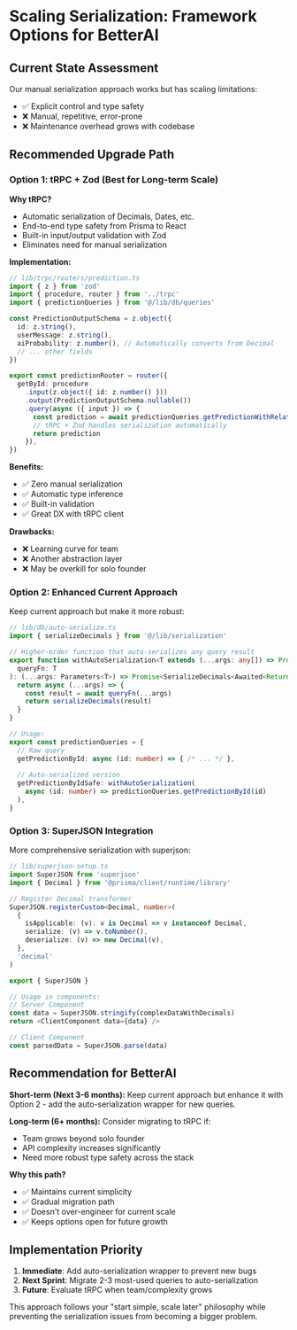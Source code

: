 # Scaling Serialization: Framework Options for BetterAI

## Current State Assessment

Our manual serialization approach works but has scaling limitations:
- ✅ Explicit control and type safety
- ❌ Manual, repetitive, error-prone
- ❌ Maintenance overhead grows with codebase

## Recommended Upgrade Path

### Option 1: tRPC + Zod (Best for Long-term Scale)

**Why tRPC?**
- Automatic serialization of Decimals, Dates, etc.
- End-to-end type safety from Prisma to React
- Built-in input/output validation with Zod
- Eliminates need for manual serialization

**Implementation:**
```typescript
// lib/trpc/routers/prediction.ts
import { z } from 'zod'
import { procedure, router } from '../trpc'
import { predictionQueries } from '@/lib/db/queries'

const PredictionOutputSchema = z.object({
  id: z.string(),
  userMessage: z.string(),
  aiProbability: z.number(), // Automatically converts from Decimal
  // ... other fields
})

export const predictionRouter = router({
  getById: procedure
    .input(z.object({ id: z.number() }))
    .output(PredictionOutputSchema.nullable())
    .query(async ({ input }) => {
      const prediction = await predictionQueries.getPredictionWithRelationsById(input.id)
      // tRPC + Zod handles serialization automatically
      return prediction
    }),
})
```

**Benefits:**
- ✅ Zero manual serialization
- ✅ Automatic type inference
- ✅ Built-in validation
- ✅ Great DX with tRPC client

**Drawbacks:**
- ❌ Learning curve for team
- ❌ Another abstraction layer
- ❌ May be overkill for solo founder

### Option 2: Enhanced Current Approach

Keep current approach but make it more robust:

```typescript
// lib/db/auto-serialize.ts
import { serializeDecimals } from '@/lib/serialization'

// Higher-order function that auto-serializes any query result
export function withAutoSerialization<T extends (...args: any[]) => Promise<any>>(
  queryFn: T
): (...args: Parameters<T>) => Promise<SerializeDecimals<Awaited<ReturnType<T>>>> {
  return async (...args) => {
    const result = await queryFn(...args)
    return serializeDecimals(result)
  }
}

// Usage:
export const predictionQueries = {
  // Raw query
  getPredictionById: async (id: number) => { /* ... */ },
  
  // Auto-serialized version
  getPredictionByIdSafe: withAutoSerialization(
    async (id: number) => predictionQueries.getPredictionById(id)
  ),
}
```

### Option 3: SuperJSON Integration

More comprehensive serialization with superjson:

```typescript
// lib/superjson-setup.ts
import SuperJSON from 'superjson'
import { Decimal } from '@prisma/client/runtime/library'

// Register Decimal transformer
SuperJSON.registerCustom<Decimal, number>(
  {
    isApplicable: (v): v is Decimal => v instanceof Decimal,
    serialize: (v) => v.toNumber(),
    deserialize: (v) => new Decimal(v),
  },
  'decimal'
)

export { SuperJSON }

// Usage in components:
// Server Component
const data = SuperJSON.stringify(complexDataWithDecimals)
return <ClientComponent data={data} />

// Client Component  
const parsedData = SuperJSON.parse(data)
```

## Recommendation for BetterAI

**Short-term (Next 3-6 months):**
Keep current approach but enhance it with Option 2 - add the auto-serialization wrapper for new queries.

**Long-term (6+ months):**
Consider migrating to tRPC if:
- Team grows beyond solo founder
- API complexity increases significantly  
- Need more robust type safety across the stack

**Why this path?**
- ✅ Maintains current simplicity
- ✅ Gradual migration path
- ✅ Doesn't over-engineer for current scale
- ✅ Keeps options open for future growth

## Implementation Priority

1. **Immediate**: Add auto-serialization wrapper to prevent new bugs
2. **Next Sprint**: Migrate 2-3 most-used queries to auto-serialization
3. **Future**: Evaluate tRPC when team/complexity grows

This approach follows your "start simple, scale later" philosophy while preventing the serialization issues from becoming a bigger problem.
